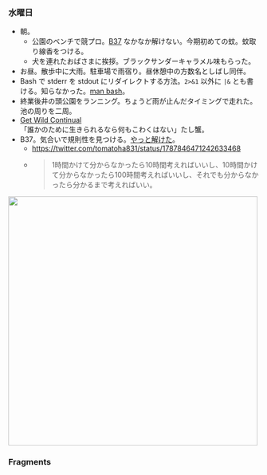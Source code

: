 ### 水曜日

* 朝。
  * 公園のベンチで競プロ。[B37](https://atcoder.jp/contests/tessoku-book/tasks/tessoku_book_dj) なかなか解けない。今期初めての蚊。蚊取り線香をつける。
  * 犬を連れたおばさまに挨拶。ブラックサンダーキャラメル味もらった。
* お昼。散歩中に大雨。駐車場で雨宿り。昼休憩中の方数名としばし同伴。
* Bash で stderr を stdout にリダイレクトする方法。`2>&1` 以外に `|&` とも書ける。知らなかった。[man bash](https://linux.die.net/man/1/bash)。
* 終業後井の頭公園をランニング。ちょうど雨が止んだタイミングで走れた。池の周りを二周。
* [Get Wild Continual](https://www.youtube.com/watch?v=DD_a9nM0Jnk)<br>
  「誰かのために生きられるなら何もこわくはない」たし蟹。
* B37。気合いで規則性を見つける。[やっと解けた](https://atcoder.jp/contests/tessoku-book/submissions/53250580)。
  * https://twitter.com/tomatoha831/status/1787846471242633468
  * > 1時間かけて分からなかったら10時間考えればいいし、10時間かけて分からなかったら100時間考えればいいし、それでも分からなかったら分かるまで考えればいい。

<img src="https://i.imgur.com/JtAC01n.jpg" width="500">

### Fragments
